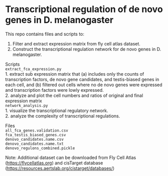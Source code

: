 # Transcriptional regulation of de novo genes in D. melanogaster

This repo contains files and scripts to:  
1. Filter and extract expression matrix from fly cell atlas dataset.
2. Construct the transcriptional regulation network for de novo genes in D. melanogaster.
  
Scripts  
`extract_fca_expression.py`  
    1. extract sub expression matrix that (a) includes only the counts of transcription factors, de novo gene candidates, and testis-biased genes in each cell, and (b) filtered out cells where no de novo genes were expressed and transcription factors were lowly expressed.  
    2. analyze and plot the cell numbers and ratios of original and final expression matrix  
`network_analysis.py`  
    1. visualize the transcriptional regulatory network.  
    2. analyze the complexity of transcriptional regulations.  
  
Files  
`all_fca_genes.validation.csv`  
`fca_testis_biased_genes.csv`  
`denovo_candidates.name.csv`  
`denovo_candidates.name.txt`  
`denovo_regulons_combined.pickle`  
  
Note: Additional dataset can be downloaded from Fly Cell Atlas (https://flycellatlas.org) and cisTarget database (https://resources.aertslab.org/cistarget/databases/)
